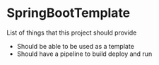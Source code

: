 # SpringBootTemplate

List of things that this project should provide
- Should be able to be used as a template
- Should have a pipeline to build deploy and run
